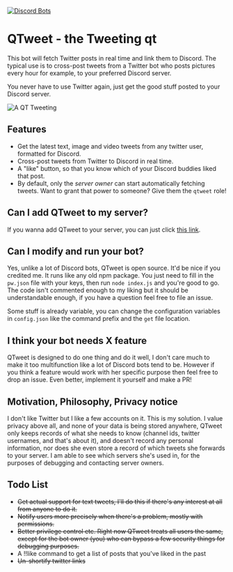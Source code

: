 [![Discord Bots](https://discordbots.org/api/widget/status/433615162394804224.svg)](https://discordbots.org/bot/433615162394804224)

# QTweet - the Tweeting qt

This bot will fetch Twitter posts in real time and link them to Discord. The typical use is to cross-post tweets from a Twitter bot who posts pictures every hour for example, to your preferred Discord
server.

You never have to use Twitter again, just get the good stuff posted to your Discord server.

![A QT Tweeting](https://raw.githubusercontent.com/atomheartother/QTweet/master/img/example.jpg)

## Features

- Get the latest text, image and video tweets from any twitter user, formatted for Discord.
- Cross-post tweets from Twitter to Discord in real time.
- A "like" button, so that you know which of your Discord buddies liked that post.
- By default, only the _server owner_ can start automatically fetching tweets. Want to grant that power to someone? Give them the `qtweet` role!

## Can I add QTweet to my server?

If you wanna add QTweet to your server, you can just click [this link](https://discordapp.com/oauth2/authorize?client_id=433615162394804224&scope=bot&permissions=0).

## Can I modify and run your bot?

Yes, unlike a lot of Discord bots, QTweet is open source. It'd be nice if you credited me. It runs like any old npm package. You just need to fill in the `pw.json` file with your keys, then run `node index.js` and you're good to go. The code isn't commented enough to my liking but it should be understandable enough, if you have a question feel free to file an issue.

Some stuff is already variable, you can change the configuration variables in `config.json` like the command prefix and the `get` file location.

## I think your bot needs X feature

QTweet is designed to do one thing and do it well, I don't care much to make it too multifunction like a lot of Discord bots tend to be. However if you think a feature would work with her specific purpose then feel free to drop an issue. Even better, implement it yourself and make a PR!

## Motivation, Philosophy, Privacy notice

I don't like Twitter but I like a few accounts on it. This is my solution. I value privacy above all, and none of your data is being stored anywhere, QTweet only keeps records of what she needs to know (channel ids, twitter usernames, and that's about it), and doesn't record any personal information, nor does she even store a record of which tweets she forwards to your server. I am able to see which servers she's used in, for the purposes of debugging and contacting server owners.

## Todo List

- ~~Get actual support for text tweets, I'll do this if there's any interest at all from anyone to do it.~~
- ~~Notify users more precisely when there's a problem, mostly with permissions.~~
- ~~Better privilege control etc. Right now QTweet treats all users the same, except for the bot owner (you) who can bypass a few security things for debugging purposes.~~
- A !!like command to get a list of posts that you've liked in the past
- ~~Un-shortify twitter links~~
